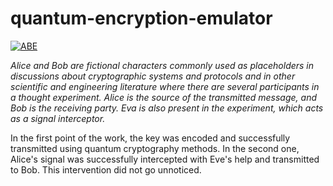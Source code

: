 # quantum-encryption-emulator

<a href="https://imgbb.com/"><img src="https://i.ibb.co/gMrpxtY/ABE.jpg" alt="ABE" border="0"></a>

*Alice and Bob are fictional characters commonly used as placeholders in discussions about cryptographic systems and protocols and in other scientific and engineering literature where there are several participants in a thought experiment. Alice is the source of the transmitted message, and Bob is the receiving party. Eva is also present in the experiment, which acts as a signal interceptor.*

In the first point of the work, the key was encoded and successfully transmitted
using quantum cryptography methods. In the second one, Alice's signal was successfully intercepted with Eve's help and transmitted to Bob. This intervention
did not go unnoticed.
